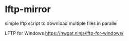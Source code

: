 # lftp-mirror
simple lftp script to download multiple files in parallel

LFTP for Windows https://nwgat.ninja/lftp-for-windows/
